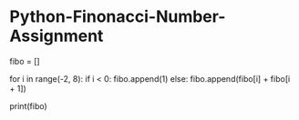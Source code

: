 # Python-Finonacci-Number-Assignment


fibo = []

for i in range(-2, 8):
    if i < 0: 
        fibo.append(1)
    else: 
        fibo.append(fibo[i] + fibo[i + 1])
        
print(fibo)
